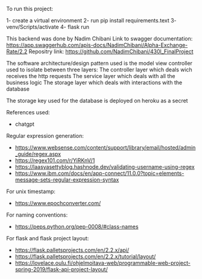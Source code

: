 To run this project:

1- create a virtual environment
2- run pip install requirements.text
3- venv/Scripts/activate
4- flask run

This backend was done by Nadim Chibani
Link to swagger documentation: https://app.swaggerhub.com/apis-docs/NadimChibani/Alpha-Exchange-Rate/2.2
Repositry link: https://github.com/NadimChibani/430l_FinalProject

The software architecture/design pattern used is the model view controller used to isolate between three layers:
The controller layer which deals wich receives the http requests
The service layer which deals with all the business logic
The storage layer which deals with interactions with the database

The storage key used for the database is deployed on heroku as a secret

References used:

- chatgpt

Regular expression generation:
- https://www.websense.com/content/support/library/email/hosted/admin_guide/regex.aspx
- https://regex101.com/r/YiRKnV/1
- https://laasyasettyblog.hashnode.dev/validating-username-using-regex
- https://www.ibm.com/docs/en/app-connect/11.0.0?topic=elements-message-sets-regular-expression-syntax

For unix timestamp:
- https://www.epochconverter.com/

For naming conventions:
- https://peps.python.org/pep-0008/#class-names

For flask and flask project layout:
- https://flask.palletsprojects.com/en/2.2.x/api/
- https://flask.palletsprojects.com/en/2.2.x/tutorial/layout/
- https://lovelace.oulu.fi/ohjelmoitava-web/programmable-web-project-spring-2019/flask-api-project-layout/
